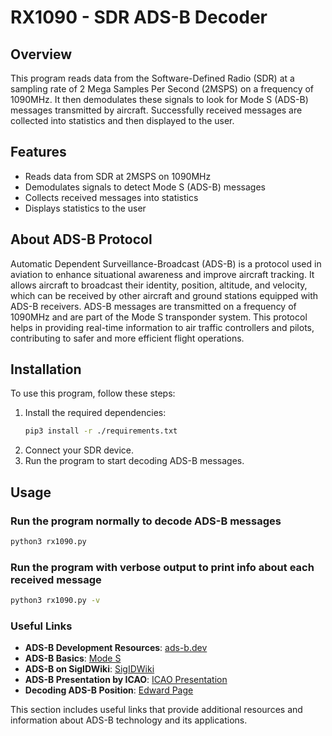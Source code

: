# RX1090 - SDR ADS-B Decoder

## Overview
This program reads data from the Software-Defined Radio (SDR) at a sampling rate of 2 Mega Samples Per Second (2MSPS) on a frequency of 1090MHz. It then demodulates these signals to look for Mode S (ADS-B) messages transmitted by aircraft. Successfully received messages are collected into statistics and then displayed to the user.

## Features
- Reads data from SDR at 2MSPS on 1090MHz
- Demodulates signals to detect Mode S (ADS-B) messages
- Collects received messages into statistics
- Displays statistics to the user

## About ADS-B Protocol
Automatic Dependent Surveillance-Broadcast (ADS-B) is a protocol used in aviation to enhance situational awareness and improve aircraft tracking. It allows aircraft to broadcast their identity, position, altitude, and velocity, which can be received by other aircraft and ground stations equipped with ADS-B receivers. ADS-B messages are transmitted on a frequency of 1090MHz and are part of the Mode S transponder system. This protocol helps in providing real-time information to air traffic controllers and pilots, contributing to safer and more efficient flight operations.

## Installation
To use this program, follow these steps:
1. Install the required dependencies:
   ```sh
   pip3 install -r ./requirements.txt
	 ```
2. Connect your SDR device.
3. Run the program to start decoding ADS-B messages.

## Usage
### Run the program normally to decode ADS-B messages
```sh
python3 rx1090.py
```

### Run the program with verbose output to print info about each received message
```sh
python3 rx1090.py -v
```

### Useful Links
- **ADS-B Development Resources**: [ads-b.dev](https://ads-b.dev/)
- **ADS-B Basics**: [Mode S](https://mode-s.org/1090mhz/content/ads-b/1-basics.html)
- **ADS-B on SigIDWiki**: [SigIDWiki](https://www.sigidwiki.com/wiki/Automatic_Dependent_Surveillance-Broadcast_%28ADS-B%29)
- **ADS-B Presentation by ICAO**: [ICAO Presentation](https://www.icao.int/SAM/Documents/2015-SEMAUTOM/Ses4%20Presentation%20CUBA_ADSB.pdf)
- **Decoding ADS-B Position**: [Edward Page](http://www.lll.lu/~edward/edward/adsb/DecodingADSBposition.html)

This section includes useful links that provide additional resources and information about ADS-B technology and its applications.

